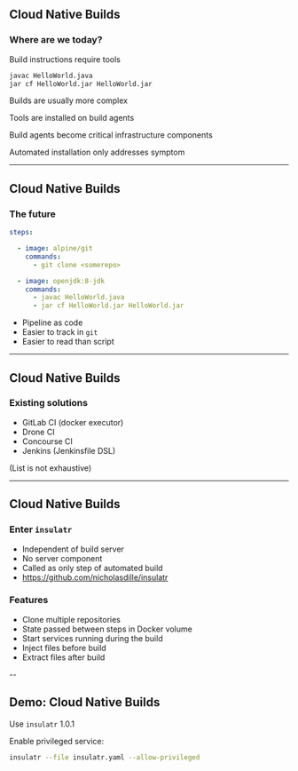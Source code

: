 ## Cloud Native Builds

### Where are we today?

Build instructions require tools

```bash
javac HelloWorld.java
jar cf HelloWorld.jar HelloWorld.jar
```

Builds are usually more complex

Tools are installed on build agents

Build agents become critical infrastructure components

Automated installation only addresses symptom

---

## Cloud Native Builds

### The future

```yaml
steps:

  - image: alpine/git
    commands:
      - git clone <somerepo>

  - image: openjdk:8-jdk
    commands:
      - javac HelloWorld.java
      - jar cf HelloWorld.jar HelloWorld.jar
```

- Pipeline as code
- Easier to track in `git`
- Easier to read than script

---

## Cloud Native Builds

### Existing solutions

- GitLab CI (docker executor)
- Drone CI
- Concourse CI
- Jenkins (Jenkinsfile DSL)

(List is not exhaustive)

---

## Cloud Native Builds

### Enter `insulatr`

- Independent of build server
- No server component
- Called as only step of automated build
- https://github.com/nicholasdille/insulatr

### Features

- Clone multiple repositories
- State passed between steps in Docker volume
- Start services running during the build
- Inject files before build
- Extract files after build

--

## Demo: Cloud Native Builds

Use `insulatr` 1.0.1

Enable privileged service:

```bash
insulatr --file insulatr.yaml --allow-privileged
```